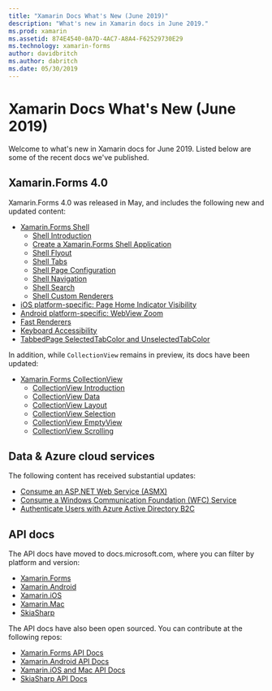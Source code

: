 ```yaml
---
title: "Xamarin Docs What's New (June 2019)"
description: "What's new in Xamarin docs in June 2019."
ms.prod: xamarin
ms.assetid: 874E4540-0A7D-4AC7-A8A4-F62529730E29
ms.technology: xamarin-forms
author: davidbritch
ms.author: dabritch
ms.date: 05/30/2019
---
```


# Xamarin Docs What's New (June 2019)

Welcome to what's new in Xamarin docs for June 2019. Listed below are some of the recent docs we've published.

## Xamarin.Forms 4.0

Xamarin.Forms 4.0 was released in May, and includes the following new and updated content:

- [Xamarin.Forms Shell](~/xamarin-forms/app-fundamentals/shell/index.md)
  - [Shell Introduction](~/xamarin-forms/app-fundamentals/shell/introduction.md)
  - [Create a Xamarin.Forms Shell Application](~/xamarin-forms/app-fundamentals/shell/create.md)
  - [Shell Flyout](~/xamarin-forms/app-fundamentals/shell/flyout.md)
  - [Shell Tabs](~/xamarin-forms/app-fundamentals/shell/tabs.md)
  - [Shell Page Configuration](~/xamarin-forms/app-fundamentals/shell/pages.md)
  - [Shell Navigation](~/xamarin-forms/app-fundamentals/shell/navigation.md)
  - [Shell Search](~/xamarin-forms/app-fundamentals/shell/search.md)
  - [Shell Custom Renderers](~/xamarin-forms/app-fundamentals/shell/customrenderers.md)
- [iOS platform-specific: Page Home Indicator Visibility](~/xamarin-forms/platform/ios/page-home-indicator.md)
- [Android platform-specific: WebView Zoom](~/xamarin-forms/platform/android/webview-zoom-controls.md)
- [Fast Renderers](~/xamarin-forms/internals/fast-renderers.md)
- [Keyboard Accessibility](~/xamarin-forms/app-fundamentals/accessibility/keyboard.md)
- [TabbedPage SelectedTabColor and UnselectedTabColor](~/xamarin-forms/app-fundamentals/navigation/tabbed-page.md)

In addition, while `CollectionView` remains in preview, its docs have been updated:

- [Xamarin.Forms CollectionView](~/xamarin-forms/user-interface/collectionview/index.md)
  - [CollectionView Introduction](~/xamarin-forms/user-interface/collectionview/introduction.md)
  - [CollectionView Data](~/xamarin-forms/user-interface/collectionview/populate-data.md)
  - [CollectionView Layout](~/xamarin-forms/user-interface/collectionview/layout.md)
  - [CollectionView Selection](~/xamarin-forms/user-interface/collectionview/selection.md)
  - [CollectionView EmptyView](~/xamarin-forms/user-interface/collectionview/emptyview.md)
  - [CollectionView Scrolling](~/xamarin-forms/user-interface/collectionview/scrolling.md)

## Data & Azure cloud services

The following content has received substantial updates:

- [Consume an ASP.NET Web Service (ASMX)](~/xamarin-forms/data-cloud/web-services/asmx.md)
- [Consume a Windows Communication Foundation (WFC) Service](~/xamarin-forms/data-cloud/web-services/wcf.md)
- [Authenticate Users with Azure Active Directory B2C](~/xamarin-forms/data-cloud/authentication/azure-ad-b2c.md)

## API docs

The API docs have moved to docs.microsoft.com, where you can filter by platform and version:

- [Xamarin.Forms](xref:Xamarin.Forms)
- [Xamarin.Android](/dotnet/api/?view=xamarinandroid-7.1)
- [Xamarin.iOS](/dotnet/api/?view=xamarin-ios-sdk-12)
- [Xamarin.Mac](/dotnet/api/?view=xamarinmac-3.0)
- [SkiaSharp](xref:SkiaSharp)

The API docs have also been open sourced. You can contribute at the following repos:

- [Xamarin.Forms API Docs](https://github.com/xamarin/Xamarin.Forms-api-docs)
- [Xamarin.Android API Docs](https://github.com/xamarin/android-api-docs)
- [Xamarin.iOS and Mac API Docs](https://github.com/xamarin/apple-api-docs)
- [SkiaSharp API Docs](https://github.com/mono/skiasharp-api-docs)

